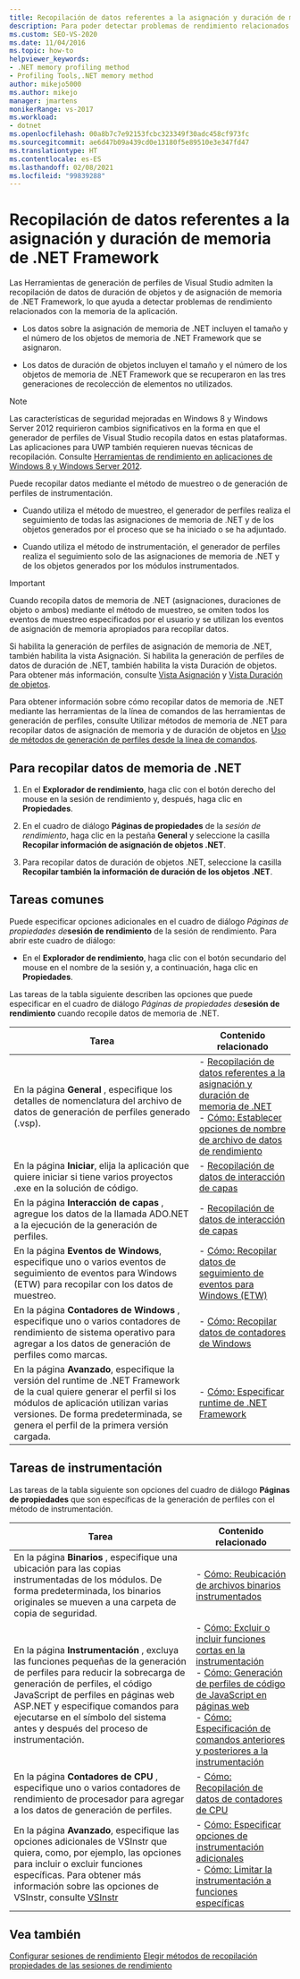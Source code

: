 ```yaml
---
title: Recopilación de datos referentes a la asignación y duración de memoria de .NET
description: Para poder detectar problemas de rendimiento relacionados con la memoria de su aplicación .NET, use las Herramientas de generación de perfiles a fin de recopilar datos de duración de objetos y de asignación de memoria.
ms.custom: SEO-VS-2020
ms.date: 11/04/2016
ms.topic: how-to
helpviewer_keywords:
- .NET memory profiling method
- Profiling Tools,.NET memory method
author: mikejo5000
ms.author: mikejo
manager: jmartens
monikerRange: vs-2017
ms.workload:
- dotnet
ms.openlocfilehash: 00a8b7c7e92153fcbc323349f30adc458cf973fc
ms.sourcegitcommit: ae6d47b09a439cd0e13180f5e89510e3e347fd47
ms.translationtype: HT
ms.contentlocale: es-ES
ms.lasthandoff: 02/08/2021
ms.locfileid: "99839288"
---
```

# <a name="collect-net-framework-memory-allocation-and-lifetime-data"></a>Recopilación de datos referentes a la asignación y duración de memoria de .NET Framework

Las Herramientas de generación de perfiles de Visual Studio admiten la recopilación de datos de duración de objetos y de asignación de memoria de .NET Framework, lo que ayuda a detectar problemas de rendimiento relacionados con la memoria de la aplicación.

- Los datos sobre la asignación de memoria de .NET incluyen el tamaño y el número de los objetos de memoria de .NET Framework que se asignaron.

- Los datos de duración de objetos incluyen el tamaño y el número de los objetos de memoria de .NET Framework que se recuperaron en las tres generaciones de recolección de elementos no utilizados.

> [!NOTE]
> Las características de seguridad mejoradas en Windows 8 y Windows Server 2012 requirieron cambios significativos en la forma en que el generador de perfiles de Visual Studio recopila datos en estas plataformas. Las aplicaciones para UWP también requieren nuevas técnicas de recopilación. Consulte [Herramientas de rendimiento en aplicaciones de Windows 8 y Windows Server 2012](../profiling/performance-tools-on-windows-8-and-windows-server-2012-applications.md).

Puede recopilar datos mediante el método de muestreo o de generación de perfiles de instrumentación.

- Cuando utiliza el método de muestreo, el generador de perfiles realiza el seguimiento de todas las asignaciones de memoria de .NET y de los objetos generados por el proceso que se ha iniciado o se ha adjuntado.

- Cuando utiliza el método de instrumentación, el generador de perfiles realiza el seguimiento solo de las asignaciones de memoria de .NET y de los objetos generados por los módulos instrumentados.

> [!IMPORTANT]
> Cuando recopila datos de memoria de .NET (asignaciones, duraciones de objeto o ambos) mediante el método de muestreo, se omiten todos los eventos de muestreo especificados por el usuario y se utilizan los eventos de asignación de memoria apropiados para recopilar datos.

Si habilita la generación de perfiles de asignación de memoria de .NET, también habilita la vista Asignación. Si habilita la generación de perfiles de datos de duración de .NET, también habilita la vista Duración de objetos. Para obtener más información, consulte [Vista Asignación](../profiling/dotnet-memory-allocations-view.md) y [Vista Duración de objetos](../profiling/object-lifetime-view.md).

Para obtener información sobre cómo recopilar datos de memoria de .NET mediante las herramientas de la línea de comandos de las herramientas de generación de perfiles, consulte Utilizar métodos de memoria de .NET para recopilar datos de asignación de memoria y de duración de objetos en [Uso de métodos de generación de perfiles desde la línea de comandos](../profiling/using-profiling-methods-to-collect-performance-data-from-the-command-line.md).

## <a name="to-collect-net-memory-data"></a>Para recopilar datos de memoria de .NET

1. En el **Explorador de rendimiento**, haga clic con el botón derecho del mouse en la sesión de rendimiento y, después, haga clic en **Propiedades**.

2. En el cuadro de diálogo **Páginas de propiedades** de la *sesión de rendimiento*, haga clic en la pestaña **General** y seleccione la casilla **Recopilar información de asignación de objetos .NET**.

3. Para recopilar datos de duración de objetos .NET, seleccione la casilla **Recopilar también la información de duración de los objetos .NET**.

## <a name="common-tasks"></a>Tareas comunes

Puede especificar opciones adicionales en el cuadro de diálogo _Páginas de propiedades de_**sesión de rendimiento** de la sesión de rendimiento. Para abrir este cuadro de diálogo:

- En el **Explorador de rendimiento**, haga clic con el botón secundario del mouse en el nombre de la sesión y, a continuación, haga clic en **Propiedades**.

Las tareas de la tabla siguiente describen las opciones que puede especificar en el cuadro de diálogo _Páginas de propiedades de_**sesión de rendimiento** cuando recopile datos de memoria de .NET.

|Tarea|Contenido relacionado|
|----------|---------------------|
|En la página **General** , especifique los detalles de nomenclatura del archivo de datos de generación de perfiles generado (.vsp).|- [Recopilación de datos referentes a la asignación y duración de memoria de .NET](../profiling/collecting-dotnet-memory-allocation-and-lifetime-data.md)<br />- [Cómo: Establecer opciones de nombre de archivo de datos de rendimiento](../profiling/how-to-set-performance-data-file-name-options.md)|
|En la página **Iniciar**, elija la aplicación que quiere iniciar si tiene varios proyectos .exe en la solución de código.|- [Recopilación de datos de interacción de capas](../profiling/collecting-tier-interaction-data.md)|
|En la página **Interacción de capas** , agregue los datos de la llamada ADO.NET a la ejecución de la generación de perfiles.|- [Recopilación de datos de interacción de capas](../profiling/collecting-tier-interaction-data.md)|
|En la página **Eventos de Windows**, especifique uno o varios eventos de seguimiento de eventos para Windows (ETW) para recopilar con los datos de muestreo.|- [Cómo: Recopilar datos de seguimiento de eventos para Windows (ETW)](../profiling/how-to-collect-event-tracing-for-windows-etw-data.md)|
|En la página **Contadores de Windows** , especifique uno o varios contadores de rendimiento de sistema operativo para agregar a los datos de generación de perfiles como marcas.|- [Cómo: Recopilar datos de contadores de Windows](../profiling/how-to-collect-windows-counter-data.md)|
|En la página **Avanzado**, especifique la versión del runtime de .NET Framework de la cual quiere generar el perfil si los módulos de aplicación utilizan varias versiones. De forma predeterminada, se genera el perfil de la primera versión cargada.|- [Cómo: Especificar runtime de .NET Framework](../profiling/how-to-specify-the-dotnet-framework-runtime.md)|

## <a name="instrumentation-tasks"></a>Tareas de instrumentación

Las tareas de la tabla siguiente son opciones del cuadro de diálogo **Páginas de propiedades** que son específicas de la generación de perfiles con el método de instrumentación.

|Tarea|Contenido relacionado|
|----------|---------------------|
|En la página **Binarios** , especifique una ubicación para las copias instrumentadas de los módulos. De forma predeterminada, los binarios originales se mueven a una carpeta de copia de seguridad.|- [Cómo: Reubicación de archivos binarios instrumentados](../profiling/how-to-relocate-instrumented-binaries.md)|
|En la página **Instrumentación** , excluya las funciones pequeñas de la generación de perfiles para reducir la sobrecarga de generación de perfiles, el código JavaScript de perfiles en páginas web ASP.NET y especifique comandos para ejecutarse en el símbolo del sistema antes y después del proceso de instrumentación.|- [Cómo: Excluir o incluir funciones cortas en la instrumentación](../profiling/how-to-exclude-or-include-short-functions-from-instrumentation.md)<br />- [Cómo: Generación de perfiles de código de JavaScript en páginas web](../profiling/how-to-profile-javascript-code-in-web-pages.md)<br />- [Cómo: Especificación de comandos anteriores y posteriores a la instrumentación](../profiling/how-to-specify-pre-and-post-instrument-commands.md)|
|En la página **Contadores de CPU** , especifique uno o varios contadores de rendimiento de procesador para agregar a los datos de generación de perfiles.|- [Cómo: Recopilación de datos de contadores de CPU](../profiling/how-to-collect-cpu-counter-data.md)|
|En la página **Avanzado**, especifique las opciones adicionales de VSInstr que quiera, como, por ejemplo, las opciones para incluir o excluir funciones específicas. Para obtener más información sobre las opciones de VSInstr, consulte [VSInstr](../profiling/vsinstr.md)|- [Cómo: Especificar opciones de instrumentación adicionales](../profiling/how-to-specify-additional-instrumentation-options.md)<br />- [Cómo: Limitar la instrumentación a funciones específicas](../profiling/how-to-limit-instrumentation-to-specific-functions.md)|

## <a name="see-also"></a>Vea también

[Configurar sesiones de rendimiento](../profiling/configuring-performance-sessions.md)
[ Elegir métodos de recopilación](../profiling/how-to-choose-collection-methods.md)
[propiedades de las sesiones de rendimiento](../profiling/performance-session-properties.md)
